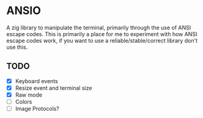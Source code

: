 # ANSIO

A zig library to manipulate the terminal, primarily through the use of ANSI escape codes.
This is primarily a place for me to experiment with how ANSI escape codes work, if you want to use a reliable/stable/correct library don't use this.

## TODO

- [x] Keyboard events
- [x] Resize event and terminal size
- [x] Raw mode
- [ ] Colors
- [ ] Image Protocols?

